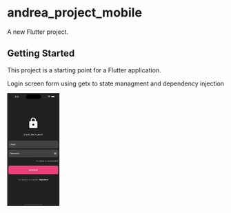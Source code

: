 # andrea_project_mobile

A new Flutter project.

## Getting Started

This project is a starting point for a Flutter application.

Login screen form using getx to state managment and dependency injection

<img src="./assets/1.png" width="24%" height="24%"/>
